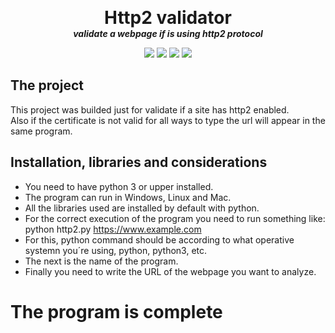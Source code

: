 <p align="center">
  <!--img width="280" src="https://github.com/dmtzs/ProyectoRaspArduino/blob/master/resources/Imgs/BoaEsmeraldaAppOriginal.png" alt="logo"-->
  <h1 align="center" style="margin: 0 auto 0 auto;">Http2 validator</h1>
  <h5 align="center" style="margin: 0 auto 0 auto;">validate a webpage if is using http2 protocol</h5>
</p>

<p align="center">
    <img src="https://img.shields.io/github/last-commit/dmtzs/Validatehttp2">
    <img src="https://img.shields.io/github/contributors/dmtzs/Validatehttp2">
    <img src="https://img.shields.io/github/issues/dmtzs/Validatehttp2?label=issues">
    <img src="https://img.shields.io/github/stars/dmtzs/Validatehttp2">
</p>

## The project
This project was builded just for validate if a site has http2 enabled.
<br>
Also if the certificate is not valid for all ways to type the url will appear in the same program.

## Installation, libraries and considerations
* You need to have python 3 or upper installed.
* The program can run in Windows, Linux and Mac.
* All the libraries used are installed by default with python.
* For the correct execution of the program you need to run something like: python http2.py https://www.example.com
* For this, python command should be according to what operative systemn you´re using, python, python3, etc.
* The next is the name of the program.
* Finally you need to write the URL of the webpage you want to analyze.

# The program is complete